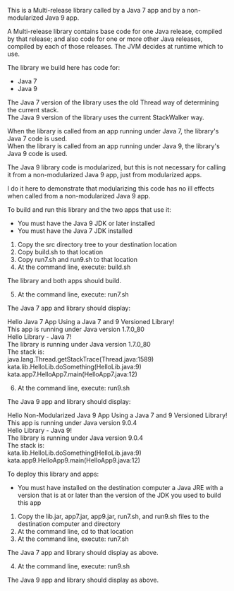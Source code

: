 This is a Multi-release library called by a Java 7 app and by a non-modularized Java 9 app.

A Multi-release library contains base code for one Java release, compiled by that release;
and also code for one or more other Java releases, compiled by each of those releases. 
The JVM decides at runtime which to use.  

The library we build here has code for:

- Java 7
- Java 9

The Java 7 version of the library uses the old Thread way of determining the current stack.  
The Java 9 version of the library uses the current StackWalker way.

When the library is called from an app running under Java 7, 
the library's Java 7 code is used.  
When the library is called from an app running under Java 9, 
the library's Java 9 code is used.

The Java 9 library code is modularized, 
but this is not necessary for calling it from a non-modularized Java 9 app, 
just from modularized apps.

I do it here to demonstrate that modularizing this code has no ill effects
when called from a non-modularized Java 9 app.

To build and run this library and the two apps that use it:

- You must have the Java 9 JDK or later installed
- You must have the Java 7 JDK installed

1. Copy the src directory tree to your destination location
2. Copy build.sh to that location
3. Copy run7.sh and run9.sh to that location
4. At the command line, execute: build.sh

The library and both apps should build.

5. At the command line, execute: run7.sh

The Java 7 app and library should display:

Hello Java 7 App Using a Java 7 and 9 Versioned Library!  
This app is running under Java version 1.7.0_80  
Hello Library - Java 7!  
The library is running under Java version 1.7.0_80  
The stack is:  
java.lang.Thread.getStackTrace(Thread.java:1589)  
kata.lib.HelloLib.doSomething(HelloLib.java:9)  
kata.app7.HelloApp7.main(HelloApp7.java:12)  

6. At the command line, execute: run9.sh

The Java 9 app and library should display:

Hello Non-Modularized Java 9 App Using a Java 7 and 9 Versioned Library!  
This app is running under Java version 9.0.4  
Hello Library - Java 9!  
The library is running under Java version 9.0.4  
The stack is:  
kata.lib.HelloLib.doSomething(HelloLib.java:9)  
kata.app9.HelloApp9.main(HelloApp9.java:12) 

To deploy this library and apps:

- You must have installed on the destination computer a Java JRE 
with a version that is at or later than the version of the JDK you used
to build this app

1. Copy the lib.jar, app7.jar, app9.jar, run7.sh, and run9.sh files to the destination computer and directory
2. At the command line, cd to that location
3. At the command line, execute: run7.sh

The Java 7 app and library should display as above.

4. At the command line, execute: run9.sh

The Java 9 app and library should display as above.
